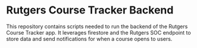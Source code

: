 # Rutgers Course Tracker Backend
This repository contains scripts needed to run the backend of the Rutgers Course Tracker app.
It leverages firestore and the Rutgers SOC endpoint to store data and send notifications for when a course opens to users.
